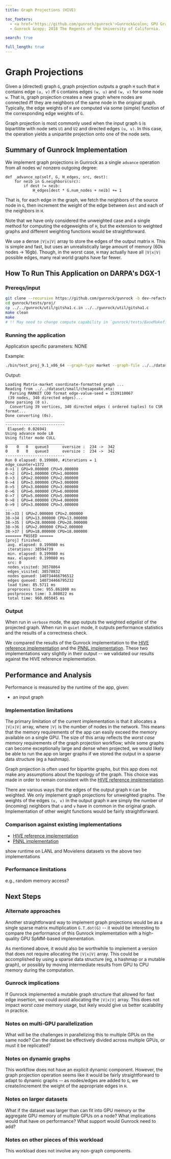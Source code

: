```yaml
---
title: Graph Projections (HIVE)

toc_footers:
  - <a href='https://github.com/gunrock/gunrock'>Gunrock&colon; GPU Graph Analytics</a>
  - Gunrock &copy; 2018 The Regents of the University of California.

search: true

full_length: true
---
```


# Graph Projections

Given a (directed) graph `G`, graph projection outputs a graph `H` such that `H` contains edge `(u, v)` iff `G` contains edges `(w, u)` and `(w, v)` for some node `w`.  That is, graph projection creates a new graph where nodes are connected iff they are neighbors of the same node in the original graph.  Typically, the edge weights of `H` are computed via some (simple) function of the corresponding edge weights of `G`.

Graph projection is most commonly used when the input graph `G` is bipartitite with node sets `U1` and `U2` and directed edges `(u, v)`.  In this case, the operation yields a unipartite projection onto one of the node sets.

## Summary of Gunrock Implementation

We implement graph projections in Gunrock as a single `advance` operation from all nodes w/ nonzero outgoing degree:
```
def _advance_op(self, G, H_edges, src, dest):
    for neib in G.neighbors(src):
        if dest != neib:
            H_edges[dest * G.num_nodes + neib] += 1
```
That is, for each edge in the graph, we fetch the neighbors of the source node in `G`, then increment the weight of the edge between `dest` and each of the neighbors in `H`. 

Note that we have only considered the unweighted case and a single method for computing the edgeweights of `H`, but the extension to weighted graphs and different weighting functions would be straightforward.

We use a dense `|V|x|V|` array to store the edges of the output matrix `H`.  This is simple and fast, but uses an unrealistically large amount of memory (60k nodes -> 16gb).  Though, in the worst case, `H` may actually have all `|V|x|V|` possible edges, many real world graphs have far fewer.

## How To Run This Application on DARPA's DGX-1

### Prereqs/input

```bash
git clone --recursive https://github.com/gunrock/gunrock -b dev-refactor
cd gunrock/tests/proj/
cp ../../gunrock/util/gitsha1.c.in ../../gunrock/util/gitsha1.c
make clean
make
# !! May need to change compute capability in `gunrock/tests/BaseMakefile.mk`
```

### Running the application
Application specific parameters: NONE

Example:
```bash
./bin/test_proj_9.1_x86_64 --graph-type market --graph-file ../../dataset/small/chesapeake.mtx
```
Output:
```
Loading Matrix-market coordinate-formatted graph ...
Reading from ../../dataset/small/chesapeake.mtx:
  Parsing MARKET COO format edge-value-seed = 1539110067
 (39 nodes, 340 directed edges)... 
Done parsing (0 s).
  Converting 39 vertices, 340 directed edges ( ordered tuples) to CSR format...
Done converting (0s).
__________________________
--------------------------
 Elapsed: 0.026941
Using advance mode LB
Using filter mode CULL
__________________________
0    0   0   queue3      oversize :  234 ->  342
0    0   0   queue3      oversize :  234 ->  342
--------------------------
Run 0 elapsed: 0.199080, #iterations = 1
edge_counter=1372
0->1 | GPU=9.000000 CPU=9.000000
0->2 | GPU=1.000000 CPU=1.000000
0->3 | GPU=2.000000 CPU=2.000000
0->4 | GPU=3.000000 CPU=3.000000
0->5 | GPU=3.000000 CPU=3.000000
0->6 | GPU=6.000000 CPU=6.000000
0->7 | GPU=5.000000 CPU=5.000000
0->8 | GPU=4.000000 CPU=4.000000
0->9 | GPU=3.000000 CPU=3.000000
...
38->33 | GPU=2.000000 CPU=2.000000
38->34 | GPU=13.000000 CPU=13.000000
38->35 | GPU=28.000000 CPU=28.000000
38->36 | GPU=2.000000 CPU=2.000000
38->37 | GPU=18.000000 CPU=18.000000
======= PASSED ======
[proj] finished.
 avg. elapsed: 0.199080 ms
 iterations: 38594739
 min. elapsed: 0.199080 ms
 max. elapsed: 0.199080 ms
 src: 0
 nodes_visited: 38578864
 edges_visited: 38578832
 nodes queued: 140734466796512
 edges queued: 140734466795232
 load time: 85.5711 ms
 preprocess time: 955.861000 ms
 postprocess time: 3.808022 ms
 total time: 960.005045 ms
```


### Output

When run in `verbose` mode, the app outputs the weighted edgelist of the projected graph.  When run in `quiet` mode, it outputs performance statistics and the results of a correctness check.

We compared the results of the Gunrock implementation to the [HIVE reference implementation](https://hiveprogram.com/wiki/display/WOR/V0+-+Application+Classification) and the [PNNL implementation](https://gitlab.hiveprogram.com/jfiroz/graph_projection).  These two implementations vary slightly in their output -- we validated our results against the HIVE reference implementation.  

## Performance and Analysis

Performance is measured by the runtime of the app, given:
 - an input graph

### Implementation limitations

The primary limitation of the current implementation is that it allocates a `|V|x|V|` array, where `|V|` is the number of nodes in the network.  This means that the memory requirements of the app can easily exceed the memory available on a single GPU.  The size of this array reflects the _worst case_ memory requirements of the graph projection workflow; while some graphs can become exceptionally large and dense when projected, we would likely be able to run the app on larger graphs if we stored the output in a sparse data structure (eg a hashmap). 

Graph projection is often used for bipartite graphs, but this app does not make any assumptions about the topology of the graph.  This choice was made in order to remain consistent with the [HIVE reference implementation](https://hiveprogram.com/wiki/display/WOR/V0+-+Application+Classification).

There are various ways that the edges of the output graph `H` can be weighted.  We only implement graph projections for unweighted graphs.  The weights of the edges `(u, v)` in the output graph `H` are simply the number of (incoming) neighbors that `u` and `v` have in common in the original graph.  Implementation of other weight functions would be fairly straightforward.

### Comparison against existing implementations

- [HIVE reference implementation](https://hiveprogram.com/wiki/display/WOR/V0+-+Application+Classification)
- [PNNL implementation](https://gitlab.hiveprogram.com/jfiroz/graph_projection)

<TODO>
    show runtime on LANL and Movielens datasets vs the above two implementations
</TODO>

### Performance limitations

<TODO>
    e.g., random memory access?
</TODO>

## Next Steps

### Alternate approaches

Another straightforward way to implement graph projections would be as a single sparse matrix multiplication `G.T.dot(G)` -- it would be interesting to compare the performance of this Gunrock implementation with a high-quality GPU SpMM-based implementation.

As mentioned above, it would also be worthwhile to implement a version that does not require allocating the `|V|x|V|` array.  This could be accomplished by using a sparse data structure (eg, a hashmap or a mutable graph), or possibly by moving intermediate results from GPU to CPU memory during the computation.

### Gunrock implications

If Gunrock implemented a mutable graph structure that allowed for fast edge insertion, we could avoid allocating the `|V|x|V|` array.  This does not impact _worst case_ memory usage, but ikely would give us better scalability in practice.

### Notes on multi-GPU parallelization

<TODO>
What will be the challenges in parallelizing this to multiple GPUs on the same node?
Can the dataset be effectively divided across multiple GPUs, or must it be replicated?
</TODO>

### Notes on dynamic graphs

This workflow does not have an explicit dynamic component.  However, the graph projection operation seems like it would be fairly straightforward to adapt to dynamic graphs -- as nodes/edges are added to `G`, we create/increment the weight of the appropriate edges in `H`.

### Notes on larger datasets

<TODO>
What if the dataset was larger than can fit into GPU memory or the aggregate GPU memory of multiple GPUs on a node? What implications would that have on performance? What support would Gunrock need to add?
</TODO>

### Notes on other pieces of this workload

This workload does not involve any non-graph components.


